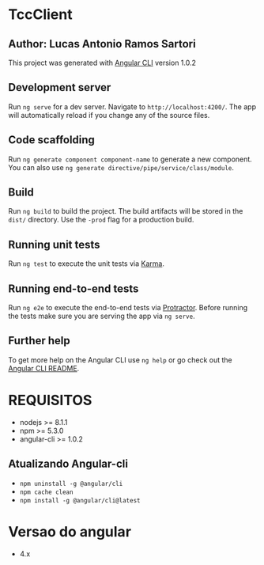 # TccClient
## Author: Lucas Antonio Ramos Sartori

This project was generated with [Angular CLI](https://github.com/angular/angular-cli) version 1.0.2

## Development server

Run `ng serve` for a dev server. Navigate to `http://localhost:4200/`. The app will automatically reload if you change any of the source files.

## Code scaffolding

Run `ng generate component component-name` to generate a new component. You can also use `ng generate directive/pipe/service/class/module`.

## Build

Run `ng build` to build the project. The build artifacts will be stored in the `dist/` directory. Use the `-prod` flag for a production build.

## Running unit tests

Run `ng test` to execute the unit tests via [Karma](https://karma-runner.github.io).

## Running end-to-end tests

Run `ng e2e` to execute the end-to-end tests via [Protractor](http://www.protractortest.org/).
Before running the tests make sure you are serving the app via `ng serve`.

## Further help

To get more help on the Angular CLI use `ng help` or go check out the [Angular CLI README](https://github.com/angular/angular-cli/blob/master/README.md).

# REQUISITOS

+ nodejs >= 8.1.1
+ npm >= 5.3.0
+ angular-cli >= 1.0.2


## Atualizando Angular-cli

+ `npm uninstall -g @angular/cli`
+ `npm cache clean`
+ `npm install -g @angular/cli@latest`

# Versao do angular
+ 4.x
